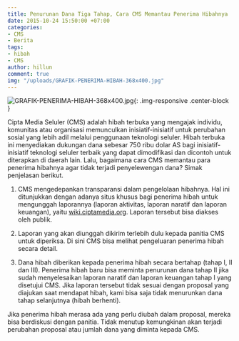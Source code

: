 ```yaml
---
title: Penurunan Dana Tiga Tahap, Cara CMS Memantau Penerima Hibahnya
date: 2015-10-24 15:50:00 +07:00
categories:
- CMS
- Berita
tags:
- hibah
- CMS
author: hillun
comment: true
img: "/uploads/GRAFIK-PENERIMA-HIBAH-368x400.jpg"
---
```


![GRAFIK-PENERIMA-HIBAH-368x400.jpg](/uploads/GRAFIK-PENERIMA-HIBAH-368x400.jpg){: .img-responsive .center-block }

Cipta Media Seluler (CMS) adalah hibah terbuka yang mengajak individu, komunitas atau organisasi memunculkan inisiatif-inisiatif untuk perubahan sosial yang lebih adil melalui penggunaan teknologi seluler. Hibah terbuka ini menyediakan dukungan dana sebesar 750 ribu dolar AS bagi inisiatif-inisiatif teknologi seluler terbaik yang dapat dimodifikasi dan dicontoh untuk diterapkan di daerah lain. Lalu, bagaimana cara CMS memantau para penerima hibahnya agar tidak terjadi penyelewengan dana? Simak penjelasan berikut.

1. CMS mengedepankan transparansi dalam pengelolaan hibahnya. Hal ini ditunjukkan dengan adanya situs khusus bagi penerima hibah untuk mengunggah laporannya (laporan aktivitas, laporan naratif dan laporan keuangan), yaitu [wiki.ciptamedia.org](http://wiki.ciptamedia.org/). Laporan tersebut bisa diakses oleh publik.

2. Laporan yang akan diunggah dikirim terlebih dulu kepada panitia CMS untuk diperiksa. Di sini CMS bisa melihat pengeluaran penerima hibah secara detail.

3. Dana hibah diberikan kepada penerima hibah secara bertahap (tahap I, II dan III). Penerima hibah baru bisa meminta penurunan dana tahap II jika sudah menyelesaikan laporan naratif dan laporan keuangan tahap I yang disetujui CMS. Jika laporan tersebut tidak sesuai dengan proposal yang diajukan saat mendapat hibah, kami bisa saja tidak menurunkan dana tahap selanjutnya (hibah berhenti).

Jika penerima hibah merasa ada yang perlu diubah dalam proposal, mereka bisa berdiskusi dengan panitia. Tidak menutup kemungkinan akan terjadi perubahan proposal atau jumlah dana yang diminta kepada CMS.